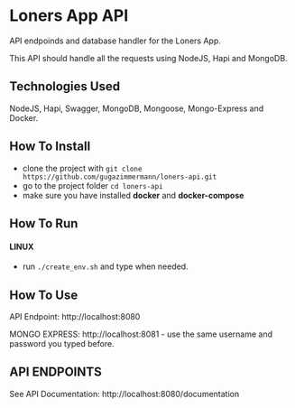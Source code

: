 # Loners App API

API endpoinds and database handler for the Loners App. 

This API should handle all the requests using NodeJS, Hapi and MongoDB.

## Technologies Used

NodeJS, Hapi, Swagger, MongoDB, Mongoose, Mongo-Express and Docker.

## How To Install

* clone the project with `git clone https://github.com/gugazimmermann/loners-api.git`
* go to the project folder `cd loners-api`
* make sure you have installed **docker** and **docker-compose**

## How To Run

#### LINUX

* run `./create_env.sh` and type when needed.

## How To Use

API Endpoint: http://localhost:8080

MONGO EXPRESS: http://localhost:8081 - use the same username and password you typed before.

## API ENDPOINTS

See API Documentation: http://localhost:8080/documentation